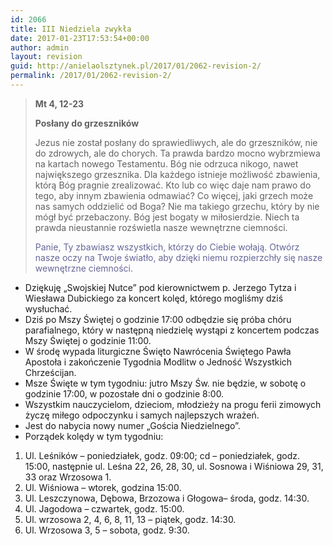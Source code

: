 ```yaml
---
id: 2066
title: III Niedziela zwykła
date: 2017-01-23T17:53:54+00:00
author: admin
layout: revision
guid: http://anielaolsztynek.pl/2017/01/2062-revision-2/
permalink: /2017/01/2062-revision-2/
---
```

> **Mt 4, 12-23**
> 
> **Posłany do grzeszników**
> 
> Jezus nie został posłany do sprawiedliwych, ale do grzeszników, nie do zdrowych, ale do chorych. Ta prawda bardzo mocno wybrzmiewa na kartach nowego Testamentu. Bóg nie odrzuca nikogo, nawet największego grzesznika. Dla każdego istnieje możliwość zbawienia, którą Bóg pragnie zrealizować. Kto lub co więc daje nam prawo do tego, aby innym zbawienia odmawiać? Co więcej, jaki grzech może nas samych oddzielić od Boga? Nie ma takiego grzechu, który by nie mógł być przebaczony. Bóg jest bogaty w miłosierdzie. Niech ta prawda nieustannie rozświetla nasze wewnętrzne ciemności.
> 
> <span style="color: #666699;">Panie, Ty zbawiasz wszystkich, którzy do Ciebie wołają. Otwórz nasze oczy na Twoje światło, aby dzięki niemu rozpierzchły się nasze wewnętrzne ciemności.</span>

  * Dziękuję &#8222;Swojskiej Nutce&#8221; pod kierownictwem p. Jerzego Tytza i Wiesława Dubickiego za koncert kolęd, którego mogliśmy dziś wysłuchać.
  * Dziś po Mszy Świętej o godzinie 17:00 odbędzie się próba chóru parafialnego, który w następną niedzielę wystąpi z koncertem podczas Mszy Świętej o godzinie 11:00.
  * W środę wypada liturgiczne Święto Nawrócenia Świętego Pawła Apostoła i zakończenie Tygodnia Modlitw o Jedność Wszystkich Chrześcijan.
  * Msze Święte w tym tygodniu: jutro Mszy Św. nie będzie, w sobotę o godzinie 17:00, w pozostałe dni o godzinie 8:00.
  * Wszystkim nauczycielom, dzieciom, młodzieży na progu ferii zimowych życzę miłego odpoczynku i samych najlepszych wrażeń.
  * Jest do nabycia nowy numer „Gościa Niedzielnego”.
  * Porządek kolędy w tym tygodniu:

  1. Ul. Leśników – poniedziałek, godz. 09:00; cd – poniedziałek, godz. 15:00, następnie ul. Leśna 22, 26, 28, 30, ul. Sosnowa i Wiśniowa 29, 31, 33 oraz Wrzosowa 1.
  2. Ul. Wiśniowa – wtorek, godzina 15:00.
  3. Ul. Leszczynowa, Dębowa, Brzozowa i Głogowa– środa, godz. 14:30.
  4. Ul. Jagodowa – czwartek, godz. 15:00.
  5. Ul. wrzosowa 2, 4, 6, 8, 11, 13 – piątek, godz. 14:30.
  6. Ul. Wrzosowa 3, 5 – sobota, godz. 9:30.